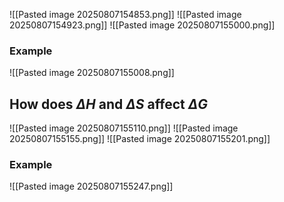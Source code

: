 ![[Pasted image 20250807154853.png]]
![[Pasted image 20250807154923.png]]
![[Pasted image 20250807155000.png]]

### Example 
![[Pasted image 20250807155008.png]]

## How does $\Delta H$ and $\Delta S$ affect $\Delta G$
![[Pasted image 20250807155110.png]]
![[Pasted image 20250807155155.png]]
![[Pasted image 20250807155201.png]]
### Example
![[Pasted image 20250807155247.png]]
